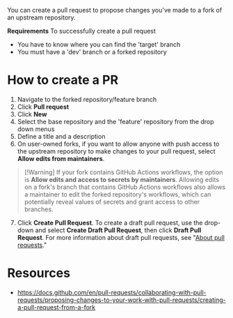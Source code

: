You can create a pull request to propose changes you've made to a fork of an upstream repository.

**Requirements**
To successfully create a pull request
- You have to know where you can find the 'target' branch
- You must have a 'dev' branch or a forked repository

# How to create a PR

1. Navigate to the forked repository/feature branch
2. Click **Pull request**
3. Click **New**
4. Select the base repository and the 'feature' repository from the drop down menus
5. Define a title and a description
6. On user-owned forks, if you want to allow anyone with push access to the upstream repository to make changes to your pull request, select **Allow edits from maintainers**.

> [!Warning] If your fork contains GitHub Actions workflows, the option is **Allow edits and access to secrets by maintainers**. Allowing edits on a fork's branch that contains GitHub Actions workflows also allows a maintainer to edit the forked repository's workflows, which can potentially reveal values of secrets and grant access to other branches.

7. Click **Create Pull Request**. To create a draft pull request, use the drop-down and select **Create Draft Pull Request**, then click **Draft Pull Request**. For more information about draft pull requests, see "[About pull requests](https://docs.github.com/en/pull-requests/collaborating-with-pull-requests/proposing-changes-to-your-work-with-pull-requests/about-pull-requests#draft-pull-requests)."


# Resources

- https://docs.github.com/en/pull-requests/collaborating-with-pull-requests/proposing-changes-to-your-work-with-pull-requests/creating-a-pull-request-from-a-fork